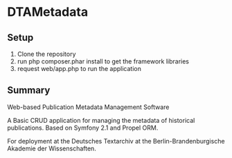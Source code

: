 DTAMetadata
===========

## Setup

1. Clone the repository
2. run 
    php composer.phar install
   to get the framework libraries
3. request web/app.php to run the application

## Summary

Web-based Publication Metadata Management Software

A Basic CRUD application for managing the metadata of historical publications.
Based on Symfony 2.1 and Propel ORM.

For deployment at the Deutsches Textarchiv at the Berlin-Brandenburgische Akademie der Wissenschaften.
